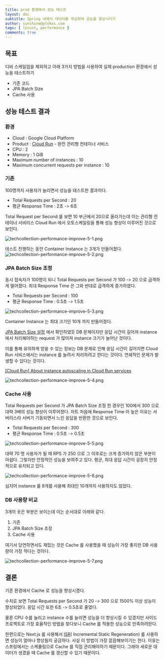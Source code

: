 ```yaml
---
title: prod 환경에서 성능 테스트
layout: doc
subtitle: Spring 내에서 데이터를 캐싱하여 성능을 향상시키기
author: sunshine@ptokos.com
tags: [ locust, performance ]
comments: true
---
```


## 목표

디비 스케일업을 제외하고 아래 3가지 방법을 사용하여 실제 production 환경에서 성능을 테스트하기

- 기존 코드
- JPA Batch Size
- Cache 사용

## 성능 테스트 결과

### 환경

- Cloud : Google Cloud Platform
- Product : [Cloud Run](https://cloud.google.com/run?hl=en) - 완전 관리형 컨테이너 서비스
- CPU : 2
- Memory : 1 GiB
- Maximum number of instances : 10
- Maximum concurrent requests per instance : 10

### 기존

100명까지 사용자가 늘리면서 성능을 테스트한 결과이다.

- Total Requests per Second : 20
- 평균 Response Time : 2초 -> 6초

Total Request per Second 를 보면 10 부근에서 20으로 올라가는데 이는 관리형 컨테이너 서비리스 Cloud Run 에서 오토스케일링을 통해 성능 향상이 이루어진 것으로 보인다.

![techcollection-performance-improve-5-1.png](/assets/img/techcollection-performance-improve/5-1.png)

테스트 진행하는 동안 Container Instance 는 3개가 만들어졌다.
![techcollection-performance-improve-5-2.png](/assets/img/techcollection-performance-improve/5-2.png)

### JPA Batch Size 조정

동시 접속자가 100명이 되니 Total Requests per Second 가 100 -> 20 으로 급격하게 떨어졌다. 최대 Response Time 은 그와 반대로 급격하게 증가하였다.

- Total Requests per Second : 100
- 평균 Response Time : 0.5초 -> 1.5초

![techcollection-performance-improve-5-3.png](/assets/img/techcollection-performance-improve/5-3.png)

Container Instance 는 최대 크기인 10개 까지 만들어졌다.

[JPA Batch Size 설정](/docs/techcollection-performance-improve/2024-02-02-jpa-batch-size/) 에서 확인하였듯 DB 문제이지만 응답 시간이 길어져
instance 에서 처리해야하는 request 가 많아져 instance 크기가 늘어난 것이다.

이를 통해 유의하게 얻을 수 있는 정보는 DB 문제로 인해 응답 시간이 길어지면 Cloud Run 서비스에서는 instance 를 늘려서 처리하려고 한다는 것이다.
연쇄적인 문제가 발생할 수 있다는 것이다.

[[Cloud Run] About instance autoscaling in Cloud Run services](https://cloud.google.com/run/docs/about-instance-autoscaling#splits)

![techcollection-performance-improve-5-4.png](/assets/img/techcollection-performance-improve/5-4.png)

### Cache 사용

Total Requests per Second 가 JPA Batch Size 조정 한 경우인 100에서 300 으로 대략 3배의 성능 향상이 이루어졌다.
차트 처음에 Response Time 이 높은 이유는 서버리스라 서버가 기동되면서 느린 응답을 반환한 것으로 보인다.

- Total Requests per Second : 300
- 평균 Response Time : 0.5초 -> 0.5초

![techcollection-performance-improve-5-5.png](/assets/img/techcollection-performance-improve/5-5.png)

대략 70 명 사용자가 될 때 RPS 가 250 으로 그 이후로는 크게 증가하지 않은 부분이 아쉽다.
그렇지만 안정적인 성능을 보여주고 있다. 평균, 최대 응답 시간이 굉장히 안정적으로 유지되고 있다.

![techcollection-performance-improve-5-6.png](/assets/img/techcollection-performance-improve/5-6.png)

심지어 instance 를 9개를 사용해 최대인 10개까지 사용하지도 않았다.

### DB 사용량 비교

3개의 솟은 부분은 보이는데 이는 순서대로 아래와 같다.

1. 기존
2. JPA Batch Size 조정
3. Cache 사용

여기서 당연하면서도 재밌는 것은 Cache 를 사용했을 때 성능이 가장 좋지만 DB 사용량이 가장 적다는 것이다.

![techcollection-performance-improve-5-7.png](/assets/img/techcollection-performance-improve/5-7.png)

## 결론

기존 환경에서 Cache 로 성능을 향상시켰다.

수치로 보면 Total Requests per Second 가 20 -> 300 으로 1500% 이상 성능이 향상되었다.
응답 시간 또한 6초 -> 0.5초로 줄였다.

물론 CPU 수를 늘리고 instance 수를 늘리면 성능을 더 향상시킬 수 있겠지만 사이드 프로젝트로 가장 효율적인 방법을 찾다보니 Cache 를 적용한 성능으로 만족하려한다.

한편으로는 Next.js 를
사용해서 [ISR](https://nextjs.org/docs/pages/building-your-application/data-fetching/incremental-static-regeneration)(
Incremental Static Regeneration) 를 사용하면 성능이 얼마나 향상될지 궁금하다.
사실 이 방법이 가장 깔끔해보이기는 한다. 이유는 스프링에서는 스케쥴링으로 Cache 를 직접 관리해야하기 때문이다.
그래야 새로운 데이터가 생겼을 때 Cache 를 갱신할 수 있기 때문이다.

